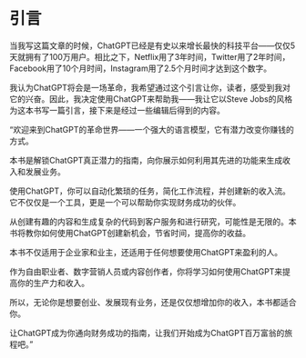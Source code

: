 # 引言

当我写这篇文章的时候，ChatGPT已经是有史以来增长最快的科技平台——仅仅5天就拥有了100万用户。相比之下，Netflix用了3年时间，Twitter用了2年时间，Facebook用了10个月时间，Instagram用了2.5个月时间才达到这个数字。

我认为ChatGPT将会是一场革命，我希望通过这个引言让你，读者，感受到我对它的兴奋。因此，我决定使用ChatGPT来帮助我——我让它以Steve Jobs的风格为这本书写一篇引言，接下来是经过一些编辑后得到的内容。

“欢迎来到ChatGPT的革命世界——一个强大的语言模型，它有潜力改变你赚钱的方式。

本书是解锁ChatGPT真正潜力的指南，向你展示如何利用其先进的功能来生成收入和发展业务。

使用ChatGPT，你可以自动化繁琐的任务，简化工作流程，并创建新的收入流。它不仅仅是一个工具，更是一个可以帮助你实现财务成功的伙伴。

从创建有趣的内容和生成复杂的代码到客户服务和进行研究，可能性是无限的。本书将教你如何使用ChatGPT创建新机会，节省时间，提高你的收益。

本书不仅适用于企业家和业主，还适用于任何想要使用ChatGPT来盈利的人。

作为自由职业者、数字营销人员或内容创作者，你将学习如何使用ChatGPT来提高你的生产力和收入。

所以，无论你是想要创业、发展现有业务，还是仅仅想增加你的收入，本书都适合你。

让ChatGPT成为你通向财务成功的指南，让我们开始成为ChatGPT百万富翁的旅程吧。”